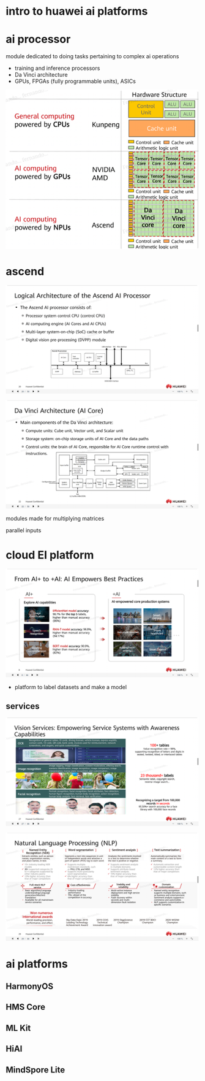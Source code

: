 intro to huawei ai platforms
===
# ai processor
module dedicated to doing tasks pertaining to complex ai operations

* training and inference processors
* Da Vinci architecture
* GPUs, FPGAs (fully programmable units), ASICs

![](assets/04-huawei-shilling_20250420224251876.png)

# ascend

![](assets/04-huawei-shilling_20250420224658262.png)

![](assets/04-huawei-shilling_20250420224737292.png)

modules made for multiplying matrices

parallel inputs

# cloud EI platform

![](assets/04-huawei-shilling_20250420230648195.png)

* platform to label datasets and make a model

## services

![](assets/04-huawei-shilling_20250420231453341.png)

![](assets/04-huawei-shilling_20250420231516526.png)

# ai platforms

## HarmonyOS

## HMS Core

## ML Kit

## HiAI

## MindSpore Lite